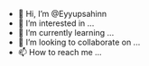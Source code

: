 - 👋 Hi, I’m @Eyyupsahinn
- 👀 I’m interested in ...
- 🌱 I’m currently learning ...
- 💞️ I’m looking to collaborate on ...
- 📫 How to reach me ...

<!---
Eyyupsahinn/Eyyupsahinn is a ✨ special ✨ repository because its `README.md` (this file) appears on your GitHub profile.
You can click the Preview link to take a look at your changes.
--->
